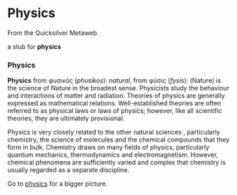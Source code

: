 
# Physics

From the Quicksilver Metaweb.

a stub for **physics**
### Physics


**Physics** from φυσικός (*phusikos*): *natural*, from φύσις (*fysis*): (Nature) is the science of Nature in the broadest sense. Physicists study the behaviour and interactions of matter and radiation. Theories of physics are generally expressed as mathematical relations. Well-established theories are often referred to as physical laws or laws of physics; however, like all scientific theories, they are ultimately provisional. 

Physics is very closely related to the other natural sciences , particularly chemistry, the science of molecules and the chemical compounds that they form in bulk. Chemistry draws on many fields of physics, particularly quantum mechanics, thermodynamics and electromagnetism. However, chemical phenomena are sufficiently varied and complex that chemistry is usually regarded as a separate discipline. 

Go to [physics](/http-en2-wikipedia-org-wiki-physics) for a bigger picture.
